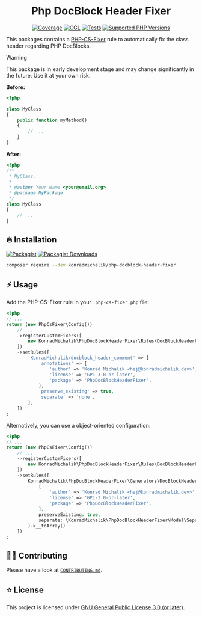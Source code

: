 <div align="center">

# Php DocBlock Header Fixer

[![Coverage](https://img.shields.io/coverallsCoverage/github/jackd248/php-docblock-header-fixer?logo=coveralls)](https://coveralls.io/github/jackd248/php-docblock-header-fixer)
[![CGL](https://img.shields.io/github/actions/workflow/status/jackd248/php-docblock-header-fixer/cgl.yml?label=cgl&logo=github)](https://github.com/jackd248/php-docblock-header-fixer/actions/workflows/cgl.yml)
[![Tests](https://img.shields.io/github/actions/workflow/status/jackd248/php-docblock-header-fixer/tests.yml?label=tests&logo=github)](https://github.com/jackd248/php-docblock-header-fixer/actions/workflows/tests.yml)
[![Supported PHP Versions](https://img.shields.io/packagist/dependency-v/konradmichalik/php-docblock-header-fixer/php?logo=php)](https://packagist.org/packages/konradmichalik/php-docblock-header-fixer)

</div>

This packages contains a [PHP-CS-Fixer](https://github.com/PHP-CS-Fixer/PHP-CS-Fixer) rule to automatically fix the class header regarding PHP DocBlocks.

> [!warning]
> This package is in early development stage and may change significantly in the future. Use it at your own risk.

**Before:**

```php
<?php

class MyClass
{
    public function myMethod()
    {
        // ...
    }
}
```

**After:**

```php
<?php
/**
 * MyClass.
 *
 * @author Your Name <your@email.org>
 * @package MyPackage
 */
class MyClass
{
    // ...
}
```

## 🔥 Installation

[![Packagist](https://img.shields.io/packagist/v/konradmichalik/php-docblock-header-fixer?label=version&logo=packagist)](https://packagist.org/packages/konradmichalik/php-docblock-header-fixer)
[![Packagist Downloads](https://img.shields.io/packagist/dt/konradmichalik/php-docblock-header-fixer?color=brightgreen)](https://packagist.org/packages/konradmichalik/php-docblock-header-fixer)


```bash
composer require --dev konradmichalik/php-docblock-header-fixer
```

## ⚡ Usage

Add the PHP-CS-Fixer rule in your `.php-cs-fixer.php` file:

```php
<?php
// ...
return (new PhpCsFixer\Config())
    // ...
    ->registerCustomFixers([
        new KonradMichalik\PhpDocBlockHeaderFixer\Rules\DocBlockHeaderFixer()
    ])
    ->setRules([
        'KonradMichalik/docblock_header_comment' => [
            'annotations' => [
                'author' => 'Konrad Michalik <hej@konradmichalik.dev>',
                'license' => 'GPL-3.0-or-later',
                'package' => 'PhpDocBlockHeaderFixer',
            ],
            'preserve_existing' => true,
            'separate' => 'none',
        ],
    ])
;
```

Alternatively, you can use a object-oriented configuration:

```php
<?php
// ...
return (new PhpCsFixer\Config())
    // ...
    ->registerCustomFixers([
        new KonradMichalik\PhpDocBlockHeaderFixer\Rules\DocBlockHeaderFixer()
    ])
    ->setRules([
        KonradMichalik\PhpDocBlockHeaderFixer\Generators\DocBlockHeader::create(
            [
                'author' => 'Konrad Michalik <hej@konradmichalik.dev>',
                'license' => 'GPL-3.0-or-later',
                'package' => 'PhpDocBlockHeaderFixer',
            ],
            preserveExisting: true,
            separate: \KonradMichalik\PhpDocBlockHeaderFixer\Model\Separate::None
        )->__toArray()
    ])
;
```

## 🧑‍💻 Contributing

Please have a look at [`CONTRIBUTING.md`](CONTRIBUTING.md).

## ⭐ License

This project is licensed under [GNU General Public License 3.0 (or later)](LICENSE).
